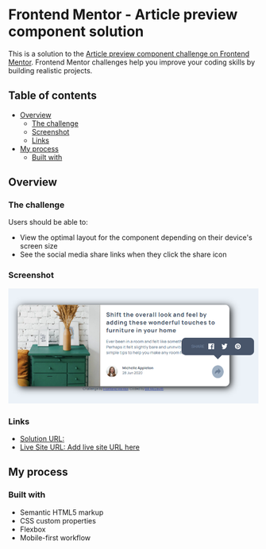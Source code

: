 # Frontend Mentor - Article preview component solution

This is a solution to the [Article preview component challenge on Frontend Mentor](https://www.frontendmentor.io/challenges/article-preview-component-dYBN_pYFT). Frontend Mentor challenges help you improve your coding skills by building realistic projects. 

## Table of contents

- [Overview](#overview)
  - [The challenge](#the-challenge)
  - [Screenshot](#screenshot)
  - [Links](#links)
- [My process](#my-process)
  - [Built with](#built-with)


## Overview

### The challenge

Users should be able to:

- View the optimal layout for the component depending on their device's screen size
- See the social media share links when they click the share icon

### Screenshot

![](./images/Screenshot_1.png)

### Links

- [Solution URL:](https://github.com/BMcdavitt/femArticlePreviewComponent)
- [Live Site URL: Add live site URL here](#)

## My process

### Built with

- Semantic HTML5 markup
- CSS custom properties
- Flexbox
- Mobile-first workflow

